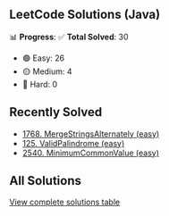 ## LeetCode Solutions (Java)

📊 **Progress**:
✅ **Total Solved**: 30
- 🟢 Easy: 26
- 🟡 Medium: 4
- 🔴 Hard: 0

## Recently Solved
- [1768. MergeStringsAlternately (easy)](src/easy/_1768_MergeStringsAlternately.java)
- [125. ValidPalindrome (easy)](src/easy/_125_ValidPalindrome.java)
- [2540. MinimumCommonValue (easy)](src/easy/_2540_MinimumCommonValue.java)

## All Solutions
[View complete solutions table](solutions.md)
